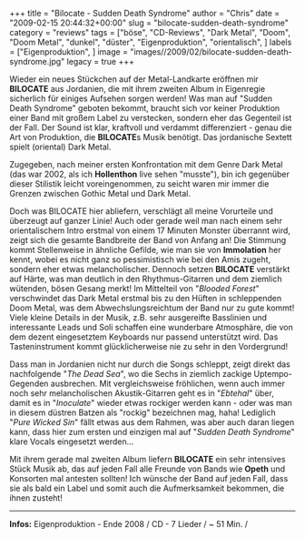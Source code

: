 +++
title = "Bilocate - Sudden Death Syndrome"
author = "Chris"
date = "2009-02-15 20:44:32+00:00"
slug = "bilocate-sudden-death-syndrome"
category = "reviews"
tags = ["böse", "CD-Reviews", "Dark Metal", "Doom", "Doom Metal", "dunkel", "düster", "Eigenproduktion", "orientalisch", ]
labels = ["Eigenproduktion", ]
image = "images//2009/02/bilocate-sudden-death-syndrome.jpg"
legacy = true
+++

Wieder ein neues Stückchen auf der Metal-Landkarte eröffnen mir **BILOCATE** aus Jordanien, die mit ihrem zweiten Album in Eigenregie sicherlich für einiges Aufsehen sorgen werden! Was man auf "Sudden Death Syndrome" geboten bekommt, braucht sich vor keiner Produktion einer Band mit großem Label zu verstecken, sondern eher das Gegenteil ist der Fall. Der Sound ist klar, kraftvoll und verdammt differenziert - genau die Art von Produktion, die **BILOCATE**s Musik benötigt. Das jordanische Sextett spielt (oriental) Dark Metal.

Zugegeben, nach meiner ersten Konfrontation mit dem Genre Dark Metal (das war 2002, als ich **Hollenthon** live sehen "musste"), bin ich gegenüber dieser Stilistik leicht voreingenommen, zu seicht waren mir immer die Grenzen zwischen Gothic Metal und Dark Metal.

Doch was BILOCATE hier abliefern, verschlägt all meine Vorurteile und überzeugt auf ganzer Linie! Auch oder gerade weil man nach einem sehr orientalischem Intro erstmal von einem 17 Minuten Monster überrannt wird, zeigt sich die gesamte Bandbreite der Band von Anfang an! Die Stimmung kommt Stellenweise in ähnliche Gefilde, wie man sie von **Immolation** her kennt, wobei es nicht ganz so pessimistisch wie bei den Amis zugeht, sondern eher etwas melancholischer. Dennoch setzen **BILOCATE** verstärkt auf Härte, was man deutlich in den Rhythmus-Gitarren und dem ziemlich wütenden, bösen Gesang merkt! Im Mittelteil von "_Blooded Forest_" verschwindet das Dark Metal erstmal bis zu den Hüften in schleppenden Doom Metal, was dem Abwechslungsreichtum der Band nur zu gute kommt! Viele kleine Details in der Musik, z.B. sehr ausgereifte Basslinien und interessante Leads und Soli schaffen eine wunderbare Atmosphäre, die von dem dezent eingesetztem Keyboards nur passend unterstützt wird. Das Tasteninstrument kommt glücklicherweise nie zu sehr in den Vordergrund!

Dass man in Jordanien nicht nur durch die Songs schleppt, zeigt direkt das nachfolgende "_The Dead Sea_", wo die Sechs in ziemlich zackige Uptempo-Gegenden ausbrechen. Mit vergleichsweise fröhlichen, wenn auch immer noch sehr melancholischen Akustik-Gitarren geht es in "_Ebtehal_" über, damit es in "_Inoculate_" wieder etwas rockiger werden kann - oder was man in diesem düstren Batzen als "rockig" bezeichnen mag, haha!
Lediglich "_Pure Wicked Sin_" fällt etwas aus dem Rahmen, was aber auch daran liegen kann, dass hier zum ersten und einzigen mal auf "_Sudden Death Syndrome_" klare Vocals eingesetzt werden...

Mit ihrem gerade mal zweiten Album liefern **BILOCATE** ein sehr intensives Stück Musik ab, das auf jeden Fall alle Freunde von Bands wie **Opeth** und Konsorten mal antesten sollten! Ich wünsche der Band auf jeden Fall, dass sie als bald ein Label und somit auch die Aufmerksamkeit bekommen, die ihnen zusteht!





---
**Infos:**
Eigenproduktion - Ende 2008 / 
CD - 7 Lieder / ~ 51 Min. / 
